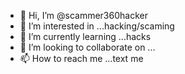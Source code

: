 - 👋 Hi, I’m @scammer360hacker
- 👀 I’m interested in ...hacking/scaming
- 🌱 I’m currently learning ...hacks
- 💞️ I’m looking to collaborate on ...
- 📫 How to reach me ...text me

<!---
scammer360hacker/scammer360hacker is a ✨ special ✨ repository because its `README.md` (this file) appears on your GitHub profile.
You can click the Preview link to take a look at your changes.
--->

